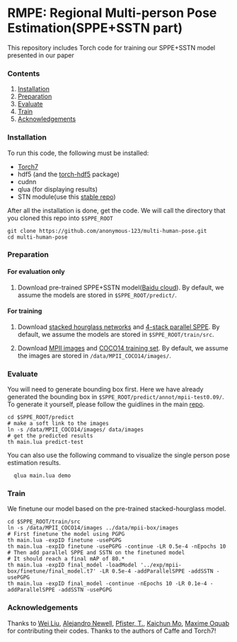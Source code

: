 # RMPE: Regional Multi-person Pose Estimation(SPPE+SSTN part)

This repository includes Torch code for training our SPPE+SSTN model presented in our paper


### Contents
1. [Installation](#installation)
2. [Preparation](#preparation)
3. [Evaluate](#evaluate)
3. [Train](#train)
4. [Acknowledgements](#acknowledgements)

### Installation
To run this code, the following must be installed:

- [Torch7](https://github.com/torch/torch7)
- hdf5 (and the [torch-hdf5](https://github.com/deepmind/torch-hdf5/) package)
- cudnn
- qlua (for displaying results)
- STN module(use this [stable repo](https://github.com/Fang-Haoshu/stnbhwd))


After all the installation is done, get the code. We will call the directory that you cloned this repo into `$SPPE_ROOT`
  ```Shell
  git clone https://github.com/anonymous-123/multi-human-pose.git
  cd multi-human-pose
  ```


### Preparation
#### For evaluation only
1. Download pre-trained SPPE+SSTN model([Baidu cloud](https://pan.baidu.com/s/1i4LJn97)). By default, we assume the models are stored in `$SPPE_ROOT/predict/`.

#### For training
1. Download [stacked hourglass networks](https://pan.baidu.com/s/1qYBBNYW) and [4-stack parallel SPPE](https://pan.baidu.com/s/1eRWEFUq). By default, we assume the models are stored in `$SPPE_ROOT/train/src`.

2. Download [MPII images](http://datasets.d2.mpi-inf.mpg.de/andriluka14cvpr/mpii_human_pose_v1.tar.gz) and [COCO14 training set](http://msvocds.blob.core.windows.net/coco2014/train2014.zip). By default, we assume the images are stored in `/data/MPII_COCO14/images/`.


### Evaluate
You will need to generate bounding box first. Here we have already generated the bounding box in `$SPPE_ROOT/predict/annot/mpii-test0.09/`. To generate it yourself, please follow the guidlines in the main [repo](https://github.com/anonymous-123/RMPE#traineval).

  ```Shell
  cd $SPPE_ROOT/predict
  # make a soft link to the images
  ln -s /data/MPII_COCO14/images/ data/images
  # get the predicted results
  th main.lua predict-test
  ```
You can also use the following command to visualize the single person pose estimation results.
```Shell
  qlua main.lua demo
  ```
### Train
We finetune our model based on the pre-trained stacked-hourglass model.
  ```Shell
  cd $SPPE_ROOT/train/src
  ln -s /data/MPII_COCO14/images ../data/mpii-box/images
  # First finetune the model using PGPG
  th main.lua -expID finetune -usePGPG
  th main.lua -expID finetune -usePGPG -continue -LR 0.5e-4 -nEpochs 10
  # Then add parallel SPPE and SSTN on the finetuned model
  # It should reach a final mAP of 80.*
  th main.lua -expID final_model -loadModel '../exp/mpii-box/finetune/final_model.t7' -LR 0.5e-4 -addParallelSPPE -addSSTN -usePGPG
  th main.lua -expID final_model -continue -nEpochs 10 -LR 0.1e-4 -addParallelSPPE -addSSTN -usePGPG
  ```


### Acknowledgements

Thanks to [Wei Liu](https://github.com/weiliu89/caffe/tree/ssd), [Alejandro Newell](https://github.com/anewell/pose-hg-train), [Pfister, T.](https://github.com/tpfister/caffe-heatmap), [Kaichun Mo](https://github.com/daerduoCarey/SpatialTransformerLayer), [Maxime Oquab](https://github.com/qassemoquab/stnbhwd) for contributing their codes. 
Thanks to the authors of Caffe and Torch7!
